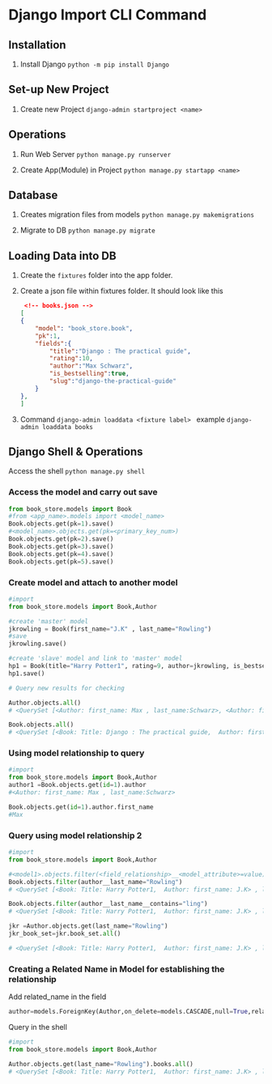 # Django Import CLI Command

## Installation

1. Install Django ```python -m pip install Django```


## Set-up New Project

1. Create new Project ```django-admin startproject <name>```


## Operations


1. Run Web Server ```python manage.py runserver```

2. Create App(Module) in Project ```python manage.py startapp <name>```


## Database

1. Creates migration files from models ```python manage.py makemigrations```

2. Migrate to DB ```python manage.py migrate```


## Loading Data into DB

1. Create the ```fixtures``` folder into the app folder.

2. Create a json file within fixtures folder. It should look like this

   
    ```json
     <!-- books.json -->
    [
    {
        "model": "book_store.book",
        "pk":1,
        "fields":{
            "title":"Django : The practical guide",
            "rating":10,
            "author":"Max Schwarz",
            "is_bestselling":true,
            "slug":"django-the-practical-guide"
        }
    },
    ]
    ```

3. Command ```django-admin loaddata <fixture label> ``` example ```django-admin loaddata books```

## Django Shell & Operations

Access the shell ```python manage.py shell``` 


### Access the model and carry out save

 ```py
from book_store.models import Book
#from <app_name>.models import <model_name>
Book.objects.get(pk=1).save()
#<model_name>.objects.get(pk=<primary_key_num>)
Book.objects.get(pk=2).save()
Book.objects.get(pk=3).save()
Book.objects.get(pk=4).save()
Book.objects.get(pk=5).save()
```

### Create model and attach to another model

```py
#import
from book_store.models import Book,Author

#create 'master' model
jkrowling = Book(first_name="J.K" , last_name="Rowling")
#save
jkrowling.save()

#create 'slave' model and link to 'master' model
hp1 = Book(title="Harry Potter1", rating=9, author=jkrowling, is_bestselling=True)
hp1.save()

# Query new results for checking

Author.objects.all()
# <QuerySet [<Author: first_name: Max , last_name:Schwarz>, <Author: first_name: Jose , last_name:Portilla>, <Author: first_name: Taylor , last_name:Otwell>, <Author: first_name: Tim , last_name:Bulchalka>, <Author: first_name: Chad , last_name:Darby>, <Author: first_name: J.K> , last_name:Rowling>]>

Book.objects.all()
# <QuerySet [<Book: Title: Django : The practical guide,  Author: first_name: Max , last_name:Schwarz Bestseller: True>, <Book: Title: Flask : Create API,  Author: first_name: Jose , last_name:Portilla Bestseller: False>, <Book: Title: Laravel : Django, but in PHP,  Author: first_name: Taylor , last_name:Otwell Bestseller: False>, <Book: Title: Java : Java17 Masterclass,  Author: first_name: Tim , last_name:Bulchalka Bestseller: True>, <Book: Title: SpringBoot : Spring Masterclass,  Author: first_name: Chad , last_name:Darby Bestseller: False>, <Book: Title: Harry Potter1,  Author: first_name: J.K> , last_name:Rowling Bestseller: True>]>


```

### Using model relationship to query

```py
#import
from book_store.models import Book,Author
author1 =Book.objects.get(id=1).author
#<Author: first_name: Max , last_name:Schwarz>

Book.objects.get(id=1).author.first_name
#Max
```

### Query using model relationship 2

```py
#import
from book_store.models import Book,Author

#<model1>.objects.filter(<field_relationship>__<model_attribute>=value)
Book.objects.filter(author__last_name="Rowling")
# <QuerySet [<Book: Title: Harry Potter1,  Author: first_name: J.K> , last_name:Rowling Bestseller: True>]>

Book.objects.filter(author__last_name__contains="ling")
# <QuerySet [<Book: Title: Harry Potter1,  Author: first_name: J.K> , last_name:Rowling Bestseller: True>]>

jkr =Author.objects.get(last_name="Rowling")
jkr_book_set=jkr.book_set.all()

# <QuerySet [<Book: Title: Harry Potter1,  Author: first_name: J.K> , last_name:Rowling Bestseller: True>, <Book: Title: Harry Potter2,  Author: first_name: J.K> , last_name:Rowling Bestseller: False>]>

```

### Creating a Related Name in Model for establishing the relationship

Add related_name in the field

```py
author=models.ForeignKey(Author,on_delete=models.CASCADE,null=True,related_name="books")
```

Query in the shell

```py
#import
from book_store.models import Book,Author

Author.objects.get(last_name="Rowling").books.all()
# <QuerySet [<Book: Title: Harry Potter1,  Author: first_name: J.K> , last_name:Rowling Bestseller: True>, <Book: Title: Harry Potter2,  Author: first_name: J.K> , last_name:Rowling Bestseller: False>, <Book: Title: Harry Potter3,  Author: first_name: J.K> , last_name:Rowling Bestseller: True>]>
```


